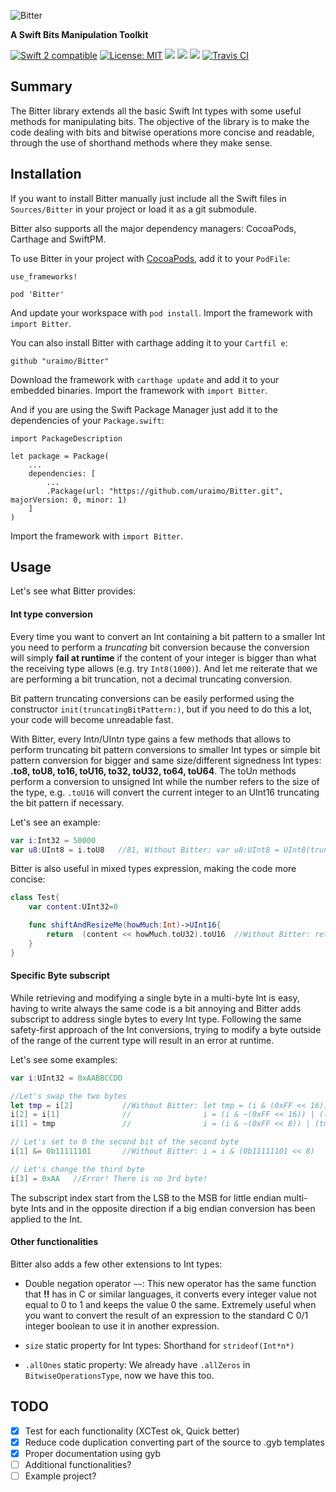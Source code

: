 ![Bitter](https://github.com/uraimo/Bitter/raw/master/logo.png)

**A Swift Bits Manipulation Toolkit**

<p>
<a href="https://developer.apple.com/swift"><img src="https://img.shields.io/badge/Swift2.2-compatible-orange.svg?style=flat" alt="Swift 2 compatible" /></a>
<a href="https://raw.githubusercontent.com/uraimo/Bitter/master/LICENSE"><img src="http://img.shields.io/badge/license-MIT-blue.svg?style=flat" alt="License: MIT" /></a>
<a href="https://github.com/apple/swift-package-manager"><img src="https://img.shields.io/badge/Swift%20Package%20Manager-compatible-brightgreen.svg"/></a>
<a href="https://github.com/Carthage/Carthage"><img src="https://img.shields.io/badge/Carthage-compatible-brightgreen.svg"/></a>
<a href="https://cocoapods.org/pods/Bitter"><img src="https://img.shields.io/cocoapods/v/Bitter.svg"/></a>
<a href="https://travis-ci.org/uraimo/Bitter"><img src="https://api.travis-ci.org/uraimo/Bitter.svg" alt="Travis CI"></a>
</p>

## Summary

The Bitter library extends all the basic Swift Int types with some useful methods for manipulating bits.
The objective of the library is to make the code dealing with bits and bitwise operations more concise and readable, through the use of shorthand methods where they make sense.

## Installation

If you want to install Bitter manually just include all the Swift files in `Sources/Bitter` in your project or load it as a git submodule.

Bitter also supports all the major dependency managers: CocoaPods, Carthage and SwiftPM.

To use Bitter in your project with [CocoaPods](https://www.cocoapods.org/), add it to your `PodFile`:
```
use_frameworks!

pod 'Bitter'

```
And update your workspace with `pod install`. Import the framework with `import Bitter`.

You can also install Bitter with carthage adding it to your `Cartfil e`:
```
github "uraimo/Bitter"
```
Download the framework with `carthage update` and add it to your embedded binaries. Import the framework with `import Bitter`.

And if you are using the Swift Package Manager just add it to the dependencies of your `Package.swift`:

```
import PackageDescription

let package = Package(
    ...
    dependencies: [
        ...
        .Package(url: "https://github.com/uraimo/Bitter.git", majorVersion: 0, minor: 1)
    ]
)
```
Import the framework with `import Bitter`.

## Usage

Let's see what Bitter provides:

#### Int type conversion

Every time you want to convert an Int containing a bit pattern to a smaller Int you need to perform a *truncating* bit conversion because the conversion will simply **fail at runtime** if the content of your integer is bigger than what the receiving type allows (e.g. try `Int8(1000)`). And let me reiterate that we are performing a bit truncation, not a decimal truncating conversion.

Bit pattern truncating conversions can be easily performed using the constructor `init(truncatingBitPattern:)`, but if you need to do this a lot, your code will become unreadable fast.

With Bitter, every Int*n*/UInt*n* type gains a few methods that allows to perform truncating bit pattern conversions to smaller Int types or simple bit pattern conversion for bigger and same size/different signedness Int types: **.to8, toU8, to16, toU16, to32, toU32, to64, toU64**.
The toU*n* methods perform a conversion to unsigned Int while the number refers to the size of the type, e.g.  `.toU16` will convert the current integer to an UInt16 truncating the bit pattern if necessary.

Let's see an example:
```swift
var i:Int32 = 50000
var u8:UInt8 = i.toU8   //81, Without Bitter: var u8:UInt8 = UInt8(truncatingBitPattern:i)
```

Bitter is also useful in mixed types expression, making the code more concise:
```swift
class Test{
    var content:UInt32=0

    func shiftAndResizeMe(howMuch:Int)->UInt16{
        return  (content << howMuch.toU32).toU16  //Without Bitter: return UInt16(truncatingBitPattern:(content << UInt32(truncatingBitPattern:howMuch)))
    }
}
```

#### Specific Byte subscript

While retrieving and modifying a single byte in a multi-byte Int is easy, having to write always the same code is a bit annoying and Bitter adds subscript to address single bytes to every Int type. Following the same safety-first approach of the Int conversions, trying to modify a byte outside of the range of the current type will result in an error at runtime.

Let's see some examples:
```swift
var i:UInt32 = 0xAABBCCDD

//Let's swap the two bytes
let tmp = i[2]           //Without Bitter: let tmp = (i & (0xFF << 16)) >> 16))
i[2] = i[1]              //                i = (i & ~(0xFF << 16)) | ((i & (0xFF << 8)) << 8)
i[1] = tmp               //                i = (i & ~(0xFF << 8)) | (tmp << 8)

// Let's set to 0 the second bit of the second byte
i[1] &= 0b11111101       //Without Bitter: i = i & (0b11111101 << 8)

// Let's change the third byte
i[3] = 0xAA   //Error! There is no 3rd byte!
``` 
The subscript index start from the LSB to the MSB for little endian multi-byte Ints and in the opposite direction if a big endian conversion has been applied to the Int.

#### Other functionalities

Bitter also adds a few other extensions to Int types:

* Double negation operator `~~`: This new operator has the same function that **!!** has in C or similar languages, it converts every integer value not equal to 0 to 1 and keeps the value 0 the same. Extremely useful when you want to convert the result of an expression to the standard C 0/1 integer boolean to use it in another expression.

* `size` static property for Int types: Shorthand for `strideof(Int*n*)`  

* `.allOnes` static property: We already have `.allZeros` in `BitwiseOperationsType`, now we have this too.

## TODO

- [x] Test for each functionality (XCTest ok, Quick better)
- [x] Reduce code duplication converting part of the source to .gyb templates
- [x] Proper documentation using gyb
- [ ] Additional functionalities?
- [ ] Example project?
